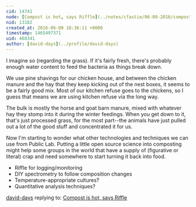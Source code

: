```yaml
---
cid: 14741
node: [Compost is hot, says Riffle](../notes/cfastie/06-09-2016/compost-is-hot-says-riffle)
nid: 13182
created_at: 2016-06-09 18:36:11 +0000
timestamp: 1465497371
uid: 468341
author: [david-days](../profile/david-days)
---
```


I imagine so (regarding the grass).  If it's fairly fresh, there's probably enough water content to feed the bacteria as things break down.

We use pine shavings for our chicken house, and between the chicken manure and the hay that they keep kicking out of the nest boxes, it seems to be a fairly good mix.  Most of our kitchen refuse goes to the chickens, so I guess that means we are using kitchen refuse via the long way.

The bulk is mostly the horse and goat barn manure, mixed with whatever hay they stomp into it during the winter feedings.  When you get down to it, that's just processed grass, for the most part--the animals have just pulled out a lot of the good stuff and concentrated it for us.

Now I'm starting to wonder what other technologies and techniques we can use from Public Lab.  Putting a little open source science into composting might help some groups in the world that have a supply of (figurative or literal) crap and need somewhere to start turning it back into food.

* Riffle for logging/monitoring
* DIY spectrometry to follow composition changes
* Temperature-appropriate cultures?
* Quantitative analysis techniques?

[david-days](../profile/david-days) replying to: [Compost is hot, says Riffle](../notes/cfastie/06-09-2016/compost-is-hot-says-riffle)


